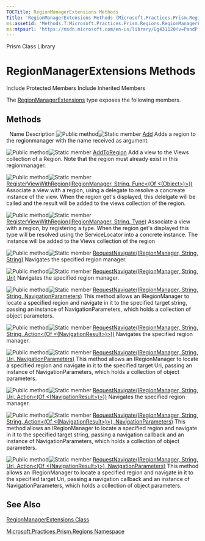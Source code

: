 ```yaml
---
TOCTitle: RegionManagerExtensions Methods
Title: 'RegionManagerExtensions Methods (Microsoft.Practices.Prism.Regions)'
ms:assetid: 'Methods.T:Microsoft.Practices.Prism.Regions.RegionManagerExtensions'
ms:mtpsurl: 'https://msdn.microsoft.com/en-us/library/Gg431120(v=PandP.50)'
---
```


Prism Class Library

RegionManagerExtensions Methods
===============================

Include Protected Members
Include Inherited Members

The [RegionManagerExtensions](https://msdn.microsoft.com/t:microsoft.practices.prism.regions.regionmanagerextensions) type exposes the following members.

Methods
-------

<span id="methodTableToggle"></span>
 
Name
Description
![](https://msdn.microsoft.com/en-us/Gg431120.pubmethod(en-us,PandP.50).gif "Public method")![](https://msdn.microsoft.com/en-us/Gg431120.static(en-us,PandP.50).gif "Static member")
[Add](https://msdn.microsoft.com/m:microsoft.practices.prism.regions.regionmanagerextensions.add(microsoft.practices.prism.regions.iregioncollection%2csystem.string%2cmicrosoft.practices.prism.regions.iregion))
Adds a region to the regionmanager with the name received as argument.

![](https://msdn.microsoft.com/en-us/Gg431120.pubmethod(en-us,PandP.50).gif "Public method")![](https://msdn.microsoft.com/en-us/Gg431120.static(en-us,PandP.50).gif "Static member")
[AddToRegion](https://msdn.microsoft.com/m:microsoft.practices.prism.regions.regionmanagerextensions.addtoregion(microsoft.practices.prism.regions.iregionmanager%2csystem.string%2csystem.object))
Add a view to the Views collection of a Region. Note that the region must already exist in this regionmanager.

![](https://msdn.microsoft.com/en-us/Gg431120.pubmethod(en-us,PandP.50).gif "Public method")![](https://msdn.microsoft.com/en-us/Gg431120.static(en-us,PandP.50).gif "Static member")
[RegisterViewWithRegion(IRegionManager, String, Func&lt;(Of &lt;(Object&gt;)&gt;))](https://msdn.microsoft.com/m:microsoft.practices.prism.regions.regionmanagerextensions.registerviewwithregion(microsoft.practices.prism.regions.iregionmanager%2csystem.string%2csystem.func%7bsystem.object%7d))
Associate a view with a region, using a delegate to resolve a concreate instance of the view. When the region get's displayed, this delelgate will be called and the result will be added to the views collection of the region.

![](https://msdn.microsoft.com/en-us/Gg431120.pubmethod(en-us,PandP.50).gif "Public method")![](https://msdn.microsoft.com/en-us/Gg431120.static(en-us,PandP.50).gif "Static member")
[RegisterViewWithRegion(IRegionManager, String, Type)](https://msdn.microsoft.com/m:microsoft.practices.prism.regions.regionmanagerextensions.registerviewwithregion(microsoft.practices.prism.regions.iregionmanager%2csystem.string%2csystem.type))
Associate a view with a region, by registering a type. When the region get's displayed this type will be resolved using the ServiceLocator into a concrete instance. The instance will be added to the Views collection of the region

![](https://msdn.microsoft.com/en-us/Gg431120.pubmethod(en-us,PandP.50).gif "Public method")![](https://msdn.microsoft.com/en-us/Gg431120.static(en-us,PandP.50).gif "Static member")
[RequestNavigate(IRegionManager, String, String)](https://msdn.microsoft.com/m:microsoft.practices.prism.regions.regionmanagerextensions.requestnavigate(microsoft.practices.prism.regions.iregionmanager%2csystem.string%2csystem.string))
Navigates the specified region manager.

![](https://msdn.microsoft.com/en-us/Gg431120.pubmethod(en-us,PandP.50).gif "Public method")![](https://msdn.microsoft.com/en-us/Gg431120.static(en-us,PandP.50).gif "Static member")
[RequestNavigate(IRegionManager, String, Uri)](https://msdn.microsoft.com/m:microsoft.practices.prism.regions.regionmanagerextensions.requestnavigate(microsoft.practices.prism.regions.iregionmanager%2csystem.string%2csystem.uri))
Navigates the specified region manager.

![](https://msdn.microsoft.com/en-us/Gg431120.pubmethod(en-us,PandP.50).gif "Public method")![](https://msdn.microsoft.com/en-us/Gg431120.static(en-us,PandP.50).gif "Static member")
[RequestNavigate(IRegionManager, String, String, NavigationParameters)](https://msdn.microsoft.com/m:microsoft.practices.prism.regions.regionmanagerextensions.requestnavigate(microsoft.practices.prism.regions.iregionmanager%2csystem.string%2csystem.string%2cmicrosoft.practices.prism.regions.navigationparameters))
This method allows an IRegionManager to locate a specified region and navigate in it to the specified target string, passing an instance of NavigationParameters, which holds a collection of object parameters.

![](https://msdn.microsoft.com/en-us/Gg431120.pubmethod(en-us,PandP.50).gif "Public method")![](https://msdn.microsoft.com/en-us/Gg431120.static(en-us,PandP.50).gif "Static member")
[RequestNavigate(IRegionManager, String, String, Action&lt;(Of &lt;(NavigationResult&gt;)&gt;))](https://msdn.microsoft.com/m:microsoft.practices.prism.regions.regionmanagerextensions.requestnavigate(microsoft.practices.prism.regions.iregionmanager%2csystem.string%2csystem.string%2csystem.action%7bmicrosoft.practices.prism.regions.navigationresult%7d))
Navigates the specified region manager.

![](https://msdn.microsoft.com/en-us/Gg431120.pubmethod(en-us,PandP.50).gif "Public method")![](https://msdn.microsoft.com/en-us/Gg431120.static(en-us,PandP.50).gif "Static member")
[RequestNavigate(IRegionManager, String, Uri, NavigationParameters)](https://msdn.microsoft.com/m:microsoft.practices.prism.regions.regionmanagerextensions.requestnavigate(microsoft.practices.prism.regions.iregionmanager%2csystem.string%2csystem.uri%2cmicrosoft.practices.prism.regions.navigationparameters))
This method allows an IRegionManager to locate a specified region and navigate in it to the specified target Uri, passing an instance of NavigationParameters, which holds a collection of object parameters.

![](https://msdn.microsoft.com/en-us/Gg431120.pubmethod(en-us,PandP.50).gif "Public method")![](https://msdn.microsoft.com/en-us/Gg431120.static(en-us,PandP.50).gif "Static member")
[RequestNavigate(IRegionManager, String, Uri, Action&lt;(Of &lt;(NavigationResult&gt;)&gt;))](https://msdn.microsoft.com/m:microsoft.practices.prism.regions.regionmanagerextensions.requestnavigate(microsoft.practices.prism.regions.iregionmanager%2csystem.string%2csystem.uri%2csystem.action%7bmicrosoft.practices.prism.regions.navigationresult%7d))
Navigates the specified region manager.

![](https://msdn.microsoft.com/en-us/Gg431120.pubmethod(en-us,PandP.50).gif "Public method")![](https://msdn.microsoft.com/en-us/Gg431120.static(en-us,PandP.50).gif "Static member")
[RequestNavigate(IRegionManager, String, String, Action&lt;(Of &lt;(NavigationResult&gt;)&gt;), NavigationParameters)](https://msdn.microsoft.com/m:microsoft.practices.prism.regions.regionmanagerextensions.requestnavigate(microsoft.practices.prism.regions.iregionmanager%2csystem.string%2csystem.string%2csystem.action%7bmicrosoft.practices.prism.regions.navigationresult%7d%2cmicrosoft.practices.prism.regions.navigationparameters))
This method allows an IRegionManager to locate a specified region and navigate in it to the specified target string, passing a navigation callback and an instance of NavigationParameters, which holds a collection of object parameters.

![](https://msdn.microsoft.com/en-us/Gg431120.pubmethod(en-us,PandP.50).gif "Public method")![](https://msdn.microsoft.com/en-us/Gg431120.static(en-us,PandP.50).gif "Static member")
[RequestNavigate(IRegionManager, String, Uri, Action&lt;(Of &lt;(NavigationResult&gt;)&gt;), NavigationParameters)](https://msdn.microsoft.com/m:microsoft.practices.prism.regions.regionmanagerextensions.requestnavigate(microsoft.practices.prism.regions.iregionmanager%2csystem.string%2csystem.uri%2csystem.action%7bmicrosoft.practices.prism.regions.navigationresult%7d%2cmicrosoft.practices.prism.regions.navigationparameters))
This method allows an IRegionManager to locate a specified region and navigate in it to the specified target Uri, passing a navigation callback and an instance of NavigationParameters, which holds a collection of object parameters.

See Also
--------

<span id="seeAlsoToggle"></span>
[RegionManagerExtensions Class](https://msdn.microsoft.com/t:microsoft.practices.prism.regions.regionmanagerextensions)

[Microsoft.Practices.Prism.Regions Namespace](https://msdn.microsoft.com/n:microsoft.practices.prism.regions)
